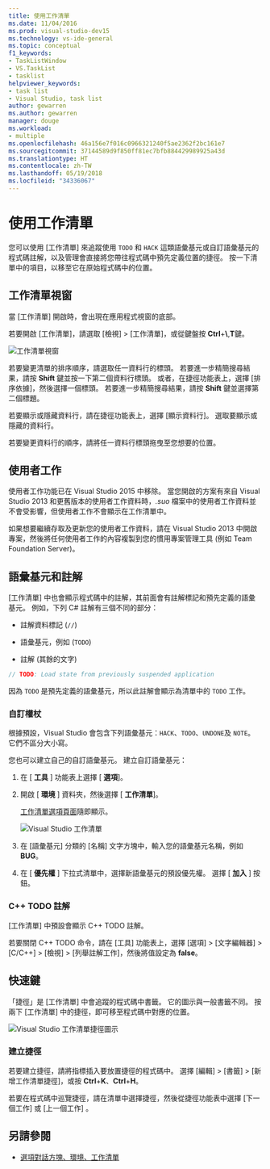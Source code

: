 ```yaml
---
title: 使用工作清單
ms.date: 11/04/2016
ms.prod: visual-studio-dev15
ms.technology: vs-ide-general
ms.topic: conceptual
f1_keywords:
- TaskListWindow
- VS.TaskList
- tasklist
helpviewer_keywords:
- task list
- Visual Studio, task list
author: gewarren
ms.author: gewarren
manager: douge
ms.workload:
- multiple
ms.openlocfilehash: 46a156e7f016c0966321240f5ae2362f2bc161e7
ms.sourcegitcommit: 37144589d9f850ff81ec7bfb884429989925a43d
ms.translationtype: HT
ms.contentlocale: zh-TW
ms.lasthandoff: 05/19/2018
ms.locfileid: "34336067"
---
```

# <a name="use-the-task-list"></a>使用工作清單

您可以使用 [工作清單] 來追蹤使用 `TODO` 和 `HACK` 這類語彙基元或自訂語彙基元的程式碼註解，以及管理會直接將您帶往程式碼中預先定義位置的捷徑。 按一下清單中的項目，以移至它在原始程式碼中的位置。

## <a name="the-task-list-window"></a>工作清單視窗

當 [工作清單]  開啟時，會出現在應用程式視窗的底部。

若要開啟 [工作清單]，請選取 [檢視] > [工作清單]，或從鍵盤按 **Ctrl**+**\\**,**T**鍵。

![工作清單視窗](../ide/media/vs2015_task_list.png)

若要變更清單的排序順序，請選取任一資料行的標頭。 若要進一步精簡搜尋結果，請按 **Shift** 鍵並按一下第二個資料行標頭。 或者，在捷徑功能表上，選擇 [排序依據]，然後選擇一個標頭。 若要進一步精簡搜尋結果，請按 **Shift** 鍵並選擇第二個標題。

若要顯示或隱藏資料行，請在捷徑功能表上，選擇 [顯示資料行]。 選取要顯示或隱藏的資料行。

若要變更資料行的順序，請將任一資料行標頭拖曳至您想要的位置。

## <a name="user-tasks"></a>使用者工作

使用者工作功能已在 Visual Studio 2015 中移除。 當您開啟的方案有來自 Visual Studio 2013 和更舊版本的使用者工作資料時，*.suo* 檔案中的使用者工作資料並不會受影響，但使用者工作不會顯示在工作清單中。

如果想要繼續存取及更新您的使用者工作資料，請在 Visual Studio 2013 中開啟專案，然後將任何使用者工作的內容複製到您的慣用專案管理工具 (例如 Team Foundation Server)。

## <a name="tokens-and-comments"></a>語彙基元和註解

[工作清單] 中也會顯示程式碼中的註解，其前面會有註解標記和預先定義的語彙基元。 例如，下列 C# 註解有三個不同的部分：

- 註解資料標記 (`//`)

- 語彙基元，例如 (`TODO`)

- 註解 (其餘的文字)

```csharp
// TODO: Load state from previously suspended application
```

因為 `TODO` 是預先定義的語彙基元，所以此註解會顯示為清單中的 `TODO` 工作。

### <a name="custom-tokens"></a>自訂權杖

根據預設，Visual Studio 會包含下列語彙基元：`HACK`、`TODO`、`UNDONE`及 `NOTE`。 它們不區分大小寫。

您也可以建立自己的自訂語彙基元。 建立自訂語彙基元：

1. 在 [ **工具** ] 功能表上選擇 [ **選項**]。

2. 開啟 [ **環境** ] 資料夾，然後選擇 [ **工作清單**]。

   [工作清單選項頁面](../ide/reference/task-list-environment-options-dialog-box.md)隨即顯示。

   ![Visual Studio 工作清單](../ide/media/vs2015_task_list_options.png)

3. 在 [語彙基元]  分類的 [名稱] 文字方塊中，輸入您的語彙基元名稱，例如 **BUG**。

4. 在 [ **優先權** ] 下拉式清單中，選擇新語彙基元的預設優先權。 選擇 [ **加入** ] 按鈕。

### <a name="c-todo-comments"></a>C++ TODO 註解

[工作清單]  中預設會顯示 C++ TODO 註解。

若要關閉 C++ TODO 命令，請在 [工具] 功能表上，選擇 [選項] > [文字編輯器] > [C/C++] > [檢視] > [列舉註解工作]，然後將值設定為 **false**。

## <a name="shortcuts"></a>快速鍵

「捷徑」是 [工作清單] 中會追蹤的程式碼中書籤。 它的圖示與一般書籤不同。 按兩下 [工作清單]  中的捷徑，即可移至程式碼中對應的位置。

![Visual Studio 工作清單捷徑圖示](../ide/media/vs2015_task_list_bookmark.png)

### <a name="create-a-shortcut"></a>建立捷徑

若要建立捷徑，請將指標插入要放置捷徑的程式碼中。 選擇 [編輯] > [書籤] > [新增工作清單捷徑]，或按 **Ctrl**+**K**、**Ctrl**+**H**。

若要在程式碼中巡覽捷徑，請在清單中選擇捷徑，然後從捷徑功能表中選擇 [下一個工作]  或 [上一個工作]  。

## <a name="see-also"></a>另請參閱

- [選項對話方塊、環境、工作清單](../ide/reference/task-list-environment-options-dialog-box.md)